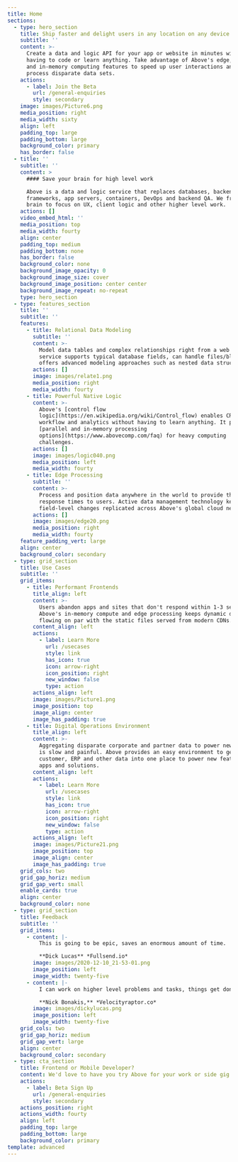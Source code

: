 ```yaml
---
title: Home
sections:
  - type: hero_section
    title: Ship faster and delight users in any location on any device
    subtitle: ''
    content: >-
      Create a data and logic API for your app or website in minutes without
      having to code or learn anything. Take advantage of Above's edge, parallel
      and in-memory computing features to speed up user interactions and quickly
      process disparate data sets.
    actions:
      - label: Join the Beta
        url: /general-enquiries
        style: secondary
    image: images/Picture6.png
    media_position: right
    media_width: sixty
    align: left
    padding_top: large
    padding_bottom: large
    background_color: primary
    has_border: false
  - title: ''
    subtitle: ''
    content: >
      #### Save your brain for high level work

      Above is a data and logic service that replaces databases, backend
      frameworks, app servers, containers, DevOps and backend QA. We free your
      brain to focus on UX, client logic and other higher level work.
    actions: []
    video_embed_html: ''
    media_position: top
    media_width: fourty
    align: center
    padding_top: medium
    padding_bottom: none
    has_border: false
    background_color: none
    background_image_opacity: 0
    background_image_size: cover
    background_image_position: center center
    background_image_repeat: no-repeat
    type: hero_section
  - type: features_section
    title: ''
    subtitle: ''
    features:
      - title: Relational Data Modeling
        subtitle: ''
        content: >-
          Model data tables and complex relationships right from a web page. The
          service supports typical database fields, can handle files/blobs and
          offers advanced modeling approaches such as nested data structures.
        actions: []
        image: images/relate1.png
        media_position: right
        media_width: fourty
      - title: Powerful Native Logic
        content: >-
          Above's [control flow
          logic](https://en.wikipedia.org/wiki/Control_flow) enables CRUD,
          workflow and analytics without having to learn anything. It pairs with
          [parallel and in-memory processing
          options](https://www.abovecomp.com/faq) for heavy computing
          challenges.
        actions: []
        image: images/logic040.png
        media_position: left
        media_width: fourty
      - title: Edge Processing
        subtitle: ''
        content: >-
          Process and position data anywhere in the world to provide the fastest
          response times to users. Active data management technology keeps
          field-level changes replicated across Above's global cloud network.
        actions: []
        image: images/edge20.png
        media_position: right
        media_width: fourty
    feature_padding_vert: large
    align: center
    background_color: secondary
  - type: grid_section
    title: Use Cases
    subtitle: ''
    grid_items:
      - title: Performant Frontends
        title_align: left
        content: >-
          Users abandon apps and sites that don't respond within 1-3 seconds.
          Above's in-memory compute and edge processing keeps dynamic data
          flowing on par with the static files served from modern CDNs.
        content_align: left
        actions:
          - label: Learn More
            url: /usecases
            style: link
            has_icon: true
            icon: arrow-right
            icon_position: right
            new_window: false
            type: action
        actions_align: left
        image: images/Picture1.png
        image_position: top
        image_align: center
        image_has_padding: true
      - title: Digital Operations Environment
        title_align: left
        content: >-
          Aggregating disparate corporate and partner data to power new projects
          is slow and painful. Above provides an easy environment to get
          customer, ERP and other data into one place to power new features,
          apps and solutions.
        content_align: left
        actions:
          - label: Learn More
            url: /usecases
            style: link
            has_icon: true
            icon: arrow-right
            icon_position: right
            new_window: false
            type: action
        actions_align: left
        image: images/Picture21.png
        image_position: top
        image_align: center
        image_has_padding: true
    grid_cols: two
    grid_gap_horiz: medium
    grid_gap_vert: small
    enable_cards: true
    align: center
    background_color: none
  - type: grid_section
    title: Feedback
    subtitle: ''
    grid_items:
      - content: |-
          This is going to be epic, saves an enormous amount of time.

          **Dick Lucas** *Fullsend.io*
        image: images/2020-12-10_21-53-01.png
        image_position: left
        image_width: twenty-five
      - content: |-
          I can work on higher level problems and tasks, things get done fast.

          **Nick Bonakis,** *Velocityraptor.co*
        image: images/dickylucas.png
        image_position: left
        image_width: twenty-five
    grid_cols: two
    grid_gap_horiz: medium
    grid_gap_vert: large
    align: center
    background_color: secondary
  - type: cta_section
    title: Frontend or Mobile Developer?
    content: We'd love to have you try Above for your work or side gig!
    actions:
      - label: Beta Sign Up
        url: /general-enquiries
        style: secondary
    actions_position: right
    actions_width: fourty
    align: left
    padding_top: large
    padding_bottom: large
    background_color: primary
template: advanced
---
```

